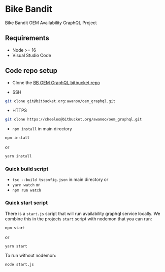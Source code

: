 # Bike Bandit

Bike Bandit OEM Availability GraphQL Project

## Requirements

- Node >= 16
- Visual Studio Code

## Code repo setup

- Clone the [BB OEM GraphQL bitbucket repo](https://bitbucket.org/awanoo/oem_graphql/src/master/)

- SSH

```bash
git clone git@bitbucket.org:awanoo/oem_graphql.git
```

- HTTPS

```bash
git clone https://cheeloo@bitbucket.org/awanoo/oem_graphql.git
```

- `npm install` in main directory

```bash
npm install
```

or

```bash
yarn install
```

### Quick build script

- `tsc --build tsconfig.json` in main directory
  or
- `yarn watch`
  or
- `npm run watch`

### Quick start script

There is a `start.js` script that will run availability graphql service locally. We combine this in the projects `start` script with nodemon that you can run:

```bash
npm start
```

or

```bash
yarn start
```

To run without nodemon:

```bash
node start.js
```
